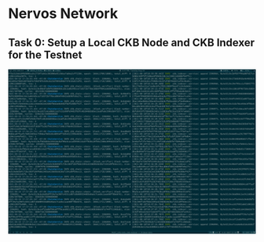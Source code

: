 # Nervos Network

## Task 0: Setup a Local CKB Node and CKB Indexer for the Testnet

![](task0.png)
